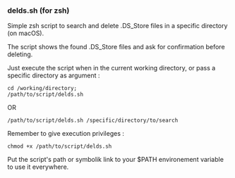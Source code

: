 ### delds.sh (for zsh)

Simple zsh script to search and delete .DS_Store files in a specific directory (on macOS).

The script shows the found .DS_Store files and ask for confirmation before deleting.

Just execute the script when in the current working directory, or pass a specific directory as argument :
```
cd /working/directory;
/path/to/script/delds.sh
```
OR
```
/path/to/script/delds.sh /specific/directory/to/search
```

Remember to give execution privileges :
```
chmod +x /path/to/script/delds.sh
```

Put the script's path or symbolik link to your $PATH environement variable to use it everywhere.
